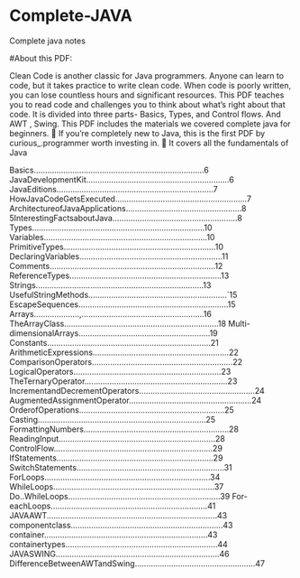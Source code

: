 # Complete-JAVA
Complete java notes

#About this PDF:

 Clean Code is another classic for Java programmers.
 Anyone can learn to code, but it takes practice to write clean
 code. When code is poorly written, you can lose countless
 hours and significant resources. This PDF teaches you to
 read code and challenges you to think about what’s right
 about that code. It is divided into three parts- Basics, Types,
 and Control flows. And AWT , Swing.
 This PDF includes the materials we covered complete java
 for beginners.
  If you’re completely new to Java, this is the first PDF by
 curious_.programmer worth investing in.
  It covers all the fundamentals of Java



 Basics...........................................................................6
 JavaDevelopmentKit...............................................................6
 JavaEditions.....................................................................7
 HowJavaCodeGetsExecuted..........................................................7
 ArchitectureofJavaApplications...................................................8
 5InterestingFactsaboutJava.......................................................8
 Types............................................................................10
 Variables........................................................................10
 PrimitiveTypes...................................................................10
 DeclaringVariables...............................................................11
 Comments.........................................................................12
 ReferenceTypes...................................................................13
 Strings..........................................................................13
 UsefulStringMethods.............................................................`15
 EscapeSequences..................................................................15
 Arrays....................,......................................................16
 TheArrayClass....................................................................18
 Multi-dimensionalArrays..........................................................19
 Constants........................................................................21
 ArithmeticExpressions............................................................22
 ComparisonOperators..............................................................22
 LogicalOperators.................................................................23
 TheTernaryOperator...............................................................23
 IncrementandDecrementOperators...................................................24
 AugmentedAssignmentOperator......................................................24
 OrderofOperations................................................................25
 Casting..........................................................................25
 FormattingNumbers................................................................28
 ReadingInput.....................................................................28
 ControlFlow......................................................................29
 IfStatements.....................................................................29
 SwitchStatements.................................................................31
 ForLoops.........................................................................34
 WhileLoops.......................................................................37
 Do..WhileLoops...................................................................39
For-eachLoops.....................................................................41
JAVAAWT...........................................................................43
 componentclass...................................................................43
 container........................................................................43
 containertypes...................................................................44
 JAVASWING........................................................................46
 DifferenceBetweenAWTandSwing.....................................................47


 
